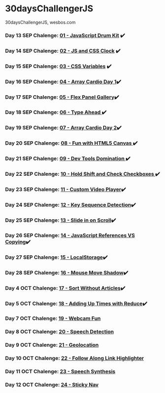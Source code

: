 # 30daysChallengerJS
 30daysChallengerJS, wesbos.com

### Day 13 SEP Chalenge: <a href="https://github.com/jdluis/30daysChallengerJS/tree/main/01%20-%20JavaScript%20Drum%20Kit">01 - JavaScript Drum Kit</a>   :heavy_check_mark:
 
### Day 14 SEP Chalenge: <a href="https://github.com/jdluis/30daysChallengerJS/tree/main/02%20-%20JS%20and%20CSS%20Clock">02 - JS and CSS Clock</a> :heavy_check_mark:
### Day 15 SEP Chalenge: <a href="https://github.com/jdluis/30daysChallengerJS/tree/main/03%20-%20CSS%20Variables">03 - CSS Variables</a> :heavy_check_mark:

### Day 16 SEP Chalenge:  <a href="https://github.com/jdluis/30daysChallengerJS/tree/main/04%20-%20Array%20Cardio%20Day%201">04 - Array Cardio Day 1</a>:heavy_check_mark:

### Day 17 SEP Chalenge: <a href="https://github.com/jdluis/30daysChallengerJS/tree/main/05%20-%20Flex%20Panel%20Gallery" >05 - Flex Panel Gallery</a>:heavy_check_mark:

### Day 18 SEP Chalenge: <a href="https://github.com/jdluis/30daysChallengerJS/tree/main/06%20-%20Type%20Ahead"> 06 - Type Ahead </a>:heavy_check_mark:

### Day 19 SEP Chalenge: <a href="https://github.com/jdluis/30daysChallengerJS/tree/main/07%20-%20Array%20Cardio%20Day%202">07 - Array Cardio Day 2</a>:heavy_check_mark:

### Day 20 SEP Chalenge: <a href="https://github.com/jdluis/30daysChallengerJS/tree/main/08%20-%20Fun%20with%20HTML5%20Canvas">08 - Fun with HTML5 Canvas </a>:heavy_check_mark:

### Day 21 SEP Chalenge: <a href="https://github.com/jdluis/30daysChallengerJS/tree/main/09%20-%20Dev%20Tools%20Domination">09 - Dev Tools Domination </a>:heavy_check_mark:

### Day 22 SEP Chalenge:  <a href="https://github.com/jdluis/30daysChallengerJS/tree/main/10%20-%20Hold%20Shift%20and%20Check%20Checkboxes">10 - Hold Shift and Check Checkboxes </a>:heavy_check_mark:

### Day 23 SEP Chalenge: <a href="https://github.com/jdluis/30daysChallengerJS/tree/main/11%20-%20Custom%20Video%20Player">11 - Custom Video Player</a>:heavy_check_mark:

### Day 24 SEP Chalenge: <a href="https://github.com/jdluis/30daysChallengerJS/tree/main/12%20-%20Key%20Sequence%20Detection">12 - Key Sequence Detection</a>:heavy_check_mark:

### Day 25 SEP Chalenge: <a href="https://github.com/jdluis/30daysChallengerJS/tree/main/13%20-%20Slide%20in%20on%20Scroll">13 - Slide in on Scroll</a>:heavy_check_mark:

### Day 26 SEP Chalenge: <a href="https://github.com/jdluis/30daysChallengerJS/tree/main/14%20-%20JavaScript%20References%20VS%20Copying">14 - JavaScript References VS Copying</a>:heavy_check_mark:

### Day 27 SEP Chalenge: <a href="https://github.com/jdluis/30daysChallengerJS/tree/main/15%20-%20LocalStorage">15 - LocalStorage</a>:heavy_check_mark:

### Day 28 SEP Chalenge: <a href="https://github.com/jdluis/30daysChallengerJS/tree/main/16%20-%20Mouse%20Move%20Shadow">16 - Mouse Move Shadow</a>:heavy_check_mark:

 ### Day 4 OCT Chalenge: <a href="https://github.com/jdluis/30daysChallengerJS/tree/main/17%20-%20Sort%20Without%20Articles">17 - Sort Without Articles</a>:heavy_check_mark:
### Day 5 OCT Chalenge: <a href="https://github.com/jdluis/30daysChallengerJS/tree/main/18%20-%20Adding%20Up%20Times%20with%20Reduce">18 - Adding Up Times with Reduce</a>:heavy_check_mark:

### Day 7 OCT Chalenge: <a href="https://github.com/jdluis/30daysChallengerJS/tree/main/19%20-%20Webcam%20Fun">19 - Webcam Fun</a>

### Day 8 OCT Chalenge: <a href="https://github.com/jdluis/30daysChallengerJS/tree/main/20%20-%20Speech%20Detection">20 - Speech Detection</a>

### Day 9 OCT Chalenge: <a href="https://github.com/jdluis/30daysChallengerJS/tree/main/21%20-%20Geolocation">21 - Geolocation</a>

### Day 10 OCT Chalenge: <a href="https://github.com/jdluis/30daysChallengerJS/tree/main/22%20-%20Follow%20Along%20Link%20Highlighter">22 - Follow Along Link Highlighter</a>

### Day 11 OCT Chalenge: <a href="https://github.com/jdluis/30daysChallengerJS/tree/main/23%20-%20Speech%20Synthesis">23 - Speech Synthesis</a>

### Day 12 OCT Chalenge: <a href="https://github.com/jdluis/30daysChallengerJS/tree/main/24%20-%20Sticky%20Nav">24 - Sticky Nav</a>

